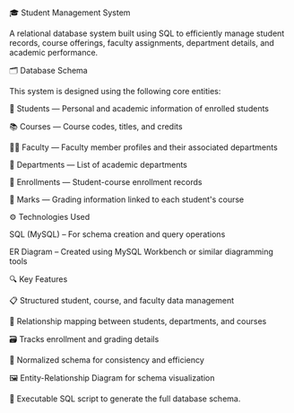 🎓 Student Management System


A relational database system built using SQL to efficiently manage student records, course offerings, faculty assignments, department details, and academic performance.




🗂️ Database Schema

This system is designed using the following core entities:

📘 Students — Personal and academic information of enrolled students

📚 Courses — Course codes, titles, and credits

🧑‍🏫 Faculty — Faculty member profiles and their associated departments

🏢 Departments — List of academic departments

📝 Enrollments — Student-course enrollment records

🧾 Marks — Grading information linked to each student's course




⚙️ Technologies Used

SQL (MySQL) – For schema creation and query operations

ER Diagram – Created using MySQL Workbench or similar diagramming tools




🔍 Key Features

📋 Structured student, course, and faculty data management

🔗 Relationship mapping between students, departments, and courses

🗃️ Tracks enrollment and grading details

🔄 Normalized schema for consistency and efficiency

🖼️ Entity-Relationship Diagram for schema visualization

🧾 Executable SQL script to generate the full database schema.
